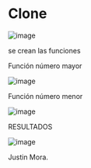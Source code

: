 # Clone

![image](https://user-images.githubusercontent.com/96129728/212450144-c1dcb960-6070-43dd-9172-28c9e59b43dc.png)

se crean las funciones

Función número mayor

![image](https://user-images.githubusercontent.com/96129728/212450169-0a3bdcb9-a845-4776-b6f0-f74400a932ed.png)

Función número menor

![image](https://user-images.githubusercontent.com/96129728/212450189-f9abc135-9644-4e56-81dd-fd97083dae2b.png)

RESULTADOS

![image](https://user-images.githubusercontent.com/96129728/212450212-23e660a8-2dca-494c-9638-061a0b96b69c.png)

Justin Mora.
